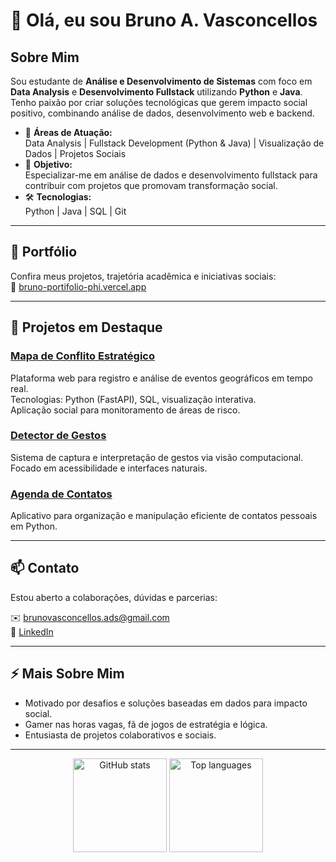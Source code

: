 # 👋 Olá, eu sou Bruno A. Vasconcellos

## Sobre Mim

Sou estudante de **Análise e Desenvolvimento de Sistemas** com foco em **Data Analysis** e **Desenvolvimento Fullstack** utilizando **Python** e **Java**.  
Tenho paixão por criar soluções tecnológicas que gerem impacto social positivo, combinando análise de dados, desenvolvimento web e backend.

- 🎯 **Áreas de Atuação:**  
  Data Analysis | Fullstack Development (Python & Java) | Visualização de Dados | Projetos Sociais  
- 🎯 **Objetivo:**  
  Especializar-me em análise de dados e desenvolvimento fullstack para contribuir com projetos que promovam transformação social.  
- 🛠️ **Tecnologias:**  
  Python | Java | SQL | Git

---

## 💼 Portfólio

Confira meus projetos, trajetória acadêmica e iniciativas sociais:  
🔗 [bruno-portifolio-phi.vercel.app](https://bruno-portifolio-phi.vercel.app/)

---

## 🚀 Projetos em Destaque

### [Mapa de Conflito Estratégico](https://github.com/BrunoAV1/mapa-conflitos)  
Plataforma web para registro e análise de eventos geográficos em tempo real.  
Tecnologias: Python (FastAPI), SQL, visualização interativa.  
Aplicação social para monitoramento de áreas de risco.

### [Detector de Gestos](https://github.com/BrunoAV1/Detector-de-Gestos)  
Sistema de captura e interpretação de gestos via visão computacional.  
Focado em acessibilidade e interfaces naturais.

### [Agenda de Contatos](https://github.com/BrunoAV1/Agenda-de-Contatos)  
Aplicativo para organização e manipulação eficiente de contatos pessoais em Python.

---

## 📫 Contato

Estou aberto a colaborações, dúvidas e parcerias:  

✉️ [brunovasconcellos.ads@gmail.com](mailto:brunovasconcellos.ads@gmail.com)  
🔗 [LinkedIn](https://www.linkedin.com/in/bruno-vasconcellos-360070351)

---

## ⚡ Mais Sobre Mim

- Motivado por desafios e soluções baseadas em dados para impacto social.  
- Gamer nas horas vagas, fã de jogos de estratégia e lógica.  
- Entusiasta de projetos colaborativos e sociais.

---

<div align="center">
  <img src="https://github-readme-stats.vercel.app/api?username=BrunoAV1&show_icons=true&theme=ocean_dark" height="150" alt="GitHub stats" />
  <img src="https://github-readme-stats.vercel.app/api/top-langs?username=BrunoAV1&layout=compact&langs_count=5&theme=ocean_dark" height="150" alt="Top languages" />
</div>
